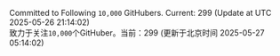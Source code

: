 Committed to Following `10,000` GitHubers. Current: <!-- FOLLOWING_COUNT -->299<!-- FOLLOWING_COUNT --> (Update at UTC <!-- LAST_UPDATED -->2025-05-26 21:14:02<!-- LAST_UPDATED -->)<br>
致力于关注`10,000`个GitHuber。当前：<!-- FOLLOWING_COUNT -->299<!-- FOLLOWING_COUNT --> (更新于北京时间 <!-- LAST_UPDATED_CST -->2025-05-27 05:14:02<!-- LAST_UPDATED_CST -->)
